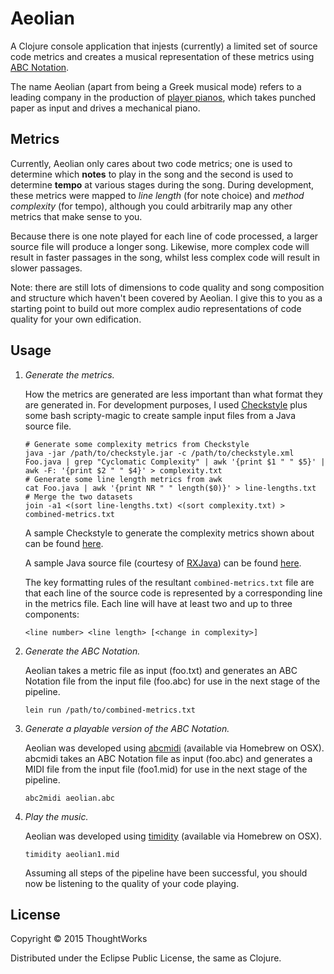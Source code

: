 # Aeolian

A Clojure console application that injests (currently) a limited set of source code metrics and creates a musical representation of these metrics using [ABC Notation][1].

The name Aeolian (apart from being a Greek musical mode) refers to a leading company in the production of [player pianos][2], which takes punched paper as input and drives a mechanical piano.

## Metrics

Currently, Aeolian only cares about two code metrics; one is used to determine which __notes__ to play in the song and the second is used to determine __tempo__ at various stages during the song.  During development, these metrics were mapped to _line length_ (for note choice) and _method complexity_ (for tempo), although you could arbitrarily map any other metrics that make sense to you.

[1]: http://abcnotation.com/
[2]: https://en.wikipedia.org/wiki/Player_piano

Because there is one note played for each line of code processed, a larger source file will produce a longer song.  Likewise, more complex code will result in faster passages in the song, whilst less complex code will result in slower passages.

Note: there are still lots of dimensions to code quality and song composition and structure which haven't been covered by Aeolian.  I give this to you as a starting point to build out more complex audio representations of code quality for your own edification.

## Usage

1. _Generate the metrics._

	How the metrics are generated are less important than what format they are generated in.  For development purposes, I used [Checkstyle][5] plus some bash scripty-magic to create sample input files from a Java source file.  

	```script
	# Generate some complexity metrics from Checkstyle
	java -jar /path/to/checkstyle.jar -c /path/to/checkstyle.xml Foo.java | grep "Cyclomatic Complexity" | awk '{print $1 " " $5}' | awk -F: '{print $2 " " $4}' > complexity.txt
	# Generate some line length metrics from awk
	cat Foo.java | awk '{print NR " " length($0)}' > line-lengths.txt
	# Merge the two datasets
	join -a1 <(sort line-lengths.txt) <(sort complexity.txt) > combined-metrics.txt
	```

	A sample Checkstyle to generate the complexity metrics shown about can be found [here](resources/checkstyle.xml).

	A sample Java source file (courtesy of [RXJava][6]) can be found [here](resources/Notification.java).

	The key formatting rules of the resultant `combined-metrics.txt` file are that each line of the source code is represented by a corresponding line in the metrics file.  Each line will have at least two and up to three components:

	```script
	<line number> <line length> [<change in complexity>]
	```

2. _Generate the ABC Notation._

	Aeolian takes a metric file as input (foo.txt) and generates an ABC Notation file from the input file (foo.abc) for use in the next stage of the pipeline.

	```
	lein run /path/to/combined-metrics.txt
	```

3. _Generate a playable version of the ABC Notation._

	Aeolian was developed using [abcmidi][3] (available via Homebrew on OSX).  abcmidi takes an ABC Notation file as input (foo.abc) and generates a MIDI file from the input file (foo1.mid) for use in the next stage of the pipeline.

	```
	abc2midi aeolian.abc
	```

4. _Play the music._  

	Aeolian was developed using [timidity][4] (available via Homebrew on OSX).

	```
	timidity aeolian1.mid
	```

	Assuming all steps of the pipeline have been successful, you should now be listening to the quality of your code playing.

## License

Copyright © 2015 ThoughtWorks

Distributed under the Eclipse Public License, the same as Clojure.

[3]: http://ifdo.pugmarks.com/~seymour/runabc/top.html
[4]: http://timidity.sourceforge.net/
[5]: http://checkstyle.sourceforge.net/
[6]: https://github.com/ReactiveX/RxJava
